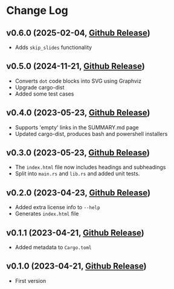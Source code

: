 # Change Log

## v0.6.0 (2025-02-04, [Github Release](https://github.com/ferrous-systems/mdslides/releases/tag/v0.6.0))

* Adds `skip_slides` functionality

## v0.5.0 (2024-11-21, [Github Release](https://github.com/ferrous-systems/mdslides/releases/tag/v0.5.0))

* Converts `dot` code blocks into SVG using Graphviz
* Upgrade cargo-dist
* Added some test cases

## v0.4.0 (2023-05-23, [Github Release](https://github.com/ferrous-systems/mdslides/releases/tag/v0.4.0))

* Supports 'empty' links in the SUMMARY.md page
* Updated cargo-dist, produces bash and powershell installers

## v0.3.0 (2023-05-23, [Github Release](https://github.com/ferrous-systems/mdslides/releases/tag/v0.3.0))

* The `index.html` file now includes headings and subheadings
* Split into `main.rs` and `lib.rs` and added unit tests.

## v0.2.0 (2023-04-23, [Github Release](https://github.com/ferrous-systems/mdslides/releases/tag/v0.2.0))

* Added extra license info to `--help`
* Generates `index.html` file

## v0.1.1 (2023-04-21, [Github Release](https://github.com/ferrous-systems/mdslides/releases/tag/v0.1.1))

* Added metadata to `Cargo.toml`

## v0.1.0 (2023-04-21, [Github Release](https://github.com/ferrous-systems/mdslides/releases/tag/v0.1.0))

* First version

